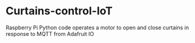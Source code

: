 # Curtains-control-IoT
Raspberry Pi Python code operates a motor to open and close curtains in response to MQTT from Adafruit IO
